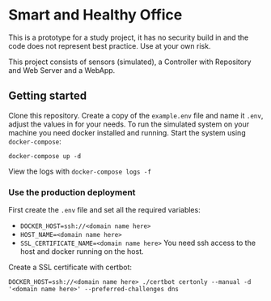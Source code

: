 # Smart and Healthy Office

This is a prototype for a study project, it has no security build in and the code does not represent best practice.
Use at your own risk.

This project consists of sensors (simulated), a Controller with Repository and Web Server and a WebApp.
## Getting started
Clone this repository.
Create a copy of the `example.env` file and name it `.env`, adjust the values in for your needs.
To run the simulated system on your machine you need docker installed and running.
Start the system using `docker-compose`:
```
docker-compose up -d
```
View the logs with `docker-compose logs -f`

### Use the production deployment
First create the `.env` file and set all the required variables:
- `DOCKER_HOST=ssh://<domain name here>`
- `HOST_NAME=<domain name here>`
- `SSL_CERTIFICATE_NAME=<domain name here>`
You need ssh access to the host and docker running on the host.

Create a SSL certificate with certbot:

`DOCKER_HOST=ssh://<domain name here> ./certbot certonly --manual -d '<domain name here>' --preferred-challenges dns`
